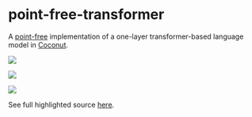 # point-free-transformer

A [point-free](https://en.wikipedia.org/wiki/Tacit_programming) implementation of a one-layer transformer-based language model in [Coconut](https://coconut-lang.org/).

![](https://i.imgur.com/QSmFE2m.png)

![](https://i.imgur.com/9WpR3Rf.png)

![](https://i.imgur.com/RB8iFGw.png)

See full highlighted source [here](https://refined-github-html-preview.kidonng.workers.dev/evhub/point-free-transformer/raw/main/point_free_transformer.html).
